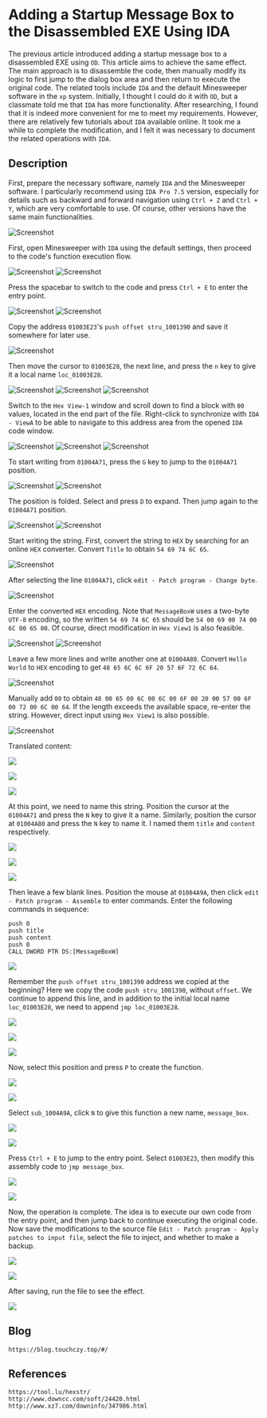 # Adding a Startup Message Box to the Disassembled EXE Using IDA

The previous article introduced adding a startup message box to a disassembled EXE using `OD`. This article aims to achieve the same effect. The main approach is to disassemble the code, then manually modify its logic to first jump to the dialog box area and then return to execute the original code. The related tools include `IDA` and the default Minesweeper software in the `xp` system. Initially, I thought I could do it with `OD`, but a classmate told me that `IDA` has more functionality. After researching, I found that it is indeed more convenient for me to meet my requirements. However, there are relatively few tutorials about `IDA` available online. It took me a while to complete the modification, and I felt it was necessary to document the related operations with `IDA`.

## Description
First, prepare the necessary software, namely `IDA` and the Minesweeper software. I particularly recommend using `IDA Pro 7.5` version, especially for details such as backward and forward navigation using `Ctrl + Z` and `Ctrl + Y`, which are very comfortable to use. Of course, other versions have the same main functionalities.

![Screenshot](screenshots/2023-04-14-20-50-55.png)

First, open Minesweeper with `IDA` using the default settings, then proceed to the code's function execution flow.

![Screenshot](screenshots/2023-04-14-20-51-01.png)
![Screenshot](screenshots/2023-04-14-20-51-08.png)

Press the spacebar to switch to the code and press `Ctrl + E` to enter the entry point.

![Screenshot](screenshots/2023-04-14-20-51-13.png)
![Screenshot](screenshots/2023-04-14-20-51-19.png)

Copy the address `01003E23`'s `push offset stru_1001390` and save it somewhere for later use.

![Screenshot](screenshots/2023-04-14-20-51-25.png)

Then move the cursor to `01003E28`, the next line, and press the `n` key to give it a local name `loc_01003E28`.

![Screenshot](screenshots/2023-04-14-20-51-31.png)
![Screenshot](screenshots/2023-04-14-20-51-37.png)
![Screenshot](screenshots/2023-04-14-20-51-43.png)

Switch to the `Hex View-1` window and scroll down to find a block with `00` values, located in the end part of the file. Right-click to synchronize with `IDA - ViewA` to be able to navigate to this address area from the opened `IDA` code window.

![Screenshot](screenshots/2023-04-14-20-51-51.png)
![Screenshot](screenshots/2023-04-14-20-51-56.png)
![Screenshot](screenshots/2023-04-14-20-52-04.png)

To start writing from `01004A71`, press the `G` key to jump to the `01004A71` position.

![Screenshot](screenshots/2023-04-14-20-52-12.png)
![Screenshot](screenshots/2023-04-14-20-52-22.png)

The position is folded. Select and press `D` to expand. Then jump again to the `01004A71` position.

![Screenshot](screenshots/2023-04-14-20-52-29.png)
![Screenshot](screenshots/2023-04-14-20-53-01.png)

Start writing the string. First, convert the string to `HEX` by searching for an online `HEX` converter. Convert `Title` to obtain `54 69 74 6C 65`.

![Screenshot](screenshots/2023-04-14-20-53-07.png)

After selecting the line `01004A71`, click `edit - Patch program - Change byte`.

![Screenshot](screenshots/2023-04-14-20-53-15.png)

Enter the converted `HEX` encoding. Note that `MessageBoxW` uses a two-byte `UTF-8` encoding, so the written `54 69 74 6C 65` should be `54 00 69 00 74 00 6C 00 65 00`. Of course, direct modification in `Hex View1` is also feasible.

![Screenshot](screenshots/2023-04-14-20-53-20.png)
![Screenshot](screenshots/2023-04-14-20-53-27.png)

Leave a few more lines and write another one at `01004A80`. Convert `Hello World` to `HEX` encoding to get `48 65 6C 6C 6F 20 57 6F 72 6C 64`.

![Screenshot](screenshots/2023-04-14-20-53-34.png)

Manually add `00` to obtain `48 00 65 00 6C 00 6C 00 6F 00 20 00 57 00 6F 00 72 00 6C 00 64`. If the length exceeds the available space, re-enter the string. However, direct input using `Hex View1` is also possible.

![Screenshot](screenshots/2023-04-14-20-53-40.png)

Translated content:

![](screenshots/2023-04-14-20-53-46.png)

![](screenshots/2023-04-14-20-53-52.png)

![](screenshots/2023-04-14-20-53-58.png)

At this point, we need to name this string. Position the cursor at the `01004A71` and press the `N` key to give it a name. Similarly, position the cursor at `01004A80` and press the `N` key to name it. I named them `title` and `content` respectively.

![](screenshots/2023-04-14-20-54-04.png)

![](screenshots/2023-04-14-20-54-10.png)

![](screenshots/2023-04-14-20-55-12.png)

Then leave a few blank lines. Position the mouse at `01004A9A`, then click `edit - Patch program - Assemble` to enter commands. Enter the following commands in sequence:

```assembly
push 0
push title
push content
push 0
CALL DWORD PTR DS:[MessageBoxW]
```

![](screenshots/2023-04-14-20-55-20.png)

Remember the `push offset stru_1001390` address we copied at the beginning? Here we copy the code `push stru_1001390`, without `offset`. We continue to append this line, and in addition to the initial local name `loc_01003E28`, we need to append `jmp loc_01003E28`.

![](screenshots/2023-04-14-20-57-23.png)

![](screenshots/2023-04-14-20-57-48.png)

![](screenshots/2023-04-14-21-02-32.png)

Now, select this position and press `P` to create the function.

![](screenshots/2023-04-14-21-02-52.png)

![](screenshots/2023-04-14-21-02-58.png)

Select `sub_1004A9A`, click `N` to give this function a new name, `message_box`.

![](screenshots/2023-04-14-21-03-15.png)

![](screenshots/2023-04-14-21-04-03.png)

Press `Ctrl + E` to jump to the entry point. Select `01003E23`, then modify this assembly code to `jmp message_box`.

![](screenshots/2023-04-14-21-04-11.png)

![](screenshots/2023-04-14-21-04-18.png)

Now, the operation is complete. The idea is to execute our own code from the entry point, and then jump back to continue executing the original code. Now save the modifications to the source file `Edit - Patch program - Apply patches to input file`, select the file to inject, and whether to make a backup.

![](screenshots/2023-04-14-21-04-24.png)

![](screenshots/2023-04-14-21-04-31.png)

After saving, run the file to see the effect.

![](screenshots/2023-04-14-21-04-39.png)

## Blog

```
https://blog.touchczy.top/#/
```

## References

```
https://tool.lu/hexstr/
http://www.downcc.com/soft/24420.html
http://www.xz7.com/downinfo/347986.html
```